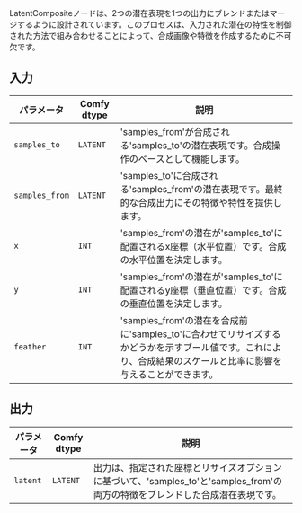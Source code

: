 
LatentCompositeノードは、2つの潜在表現を1つの出力にブレンドまたはマージするように設計されています。このプロセスは、入力された潜在の特性を制御された方法で組み合わせることによって、合成画像や特徴を作成するために不可欠です。

## 入力

| パラメータ    | Comfy dtype | 説明 |
|--------------|-------------|-------------|
| `samples_to` | `LATENT`    | 'samples_from'が合成される'samples_to'の潜在表現です。合成操作のベースとして機能します。 |
| `samples_from` | `LATENT` | 'samples_to'に合成される'samples_from'の潜在表現です。最終的な合成出力にその特徴や特性を提供します。 |
| `x`          | `INT`      | 'samples_from'の潜在が'samples_to'に配置されるx座標（水平位置）です。合成の水平位置を決定します。 |
| `y`          | `INT`      | 'samples_from'の潜在が'samples_to'に配置されるy座標（垂直位置）です。合成の垂直位置を決定します。 |
| `feather`    | `INT`      | 'samples_from'の潜在を合成前に'samples_to'に合わせてリサイズするかどうかを示すブール値です。これにより、合成結果のスケールと比率に影響を与えることができます。 |

## 出力

| パラメータ | Comfy dtype | 説明 |
|-----------|-------------|-------------|
| `latent`  | `LATENT`    | 出力は、指定された座標とリサイズオプションに基づいて、'samples_to'と'samples_from'の両方の特徴をブレンドした合成潜在表現です。 |
